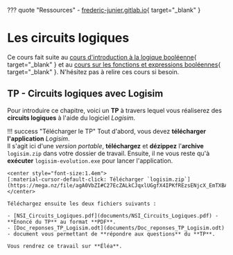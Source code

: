 ??? quote "Ressources"
    - [frederic-junier.gitlab.io](https://frederic-junier.gitlab.io/parc-nsi/chapitre13/cours-circuits-logiques-git2/){ target="_blank" }

# Les circuits logiques

Ce cours fait suite au [cours d'introduction à la logique booléenne](introduction.md){ target="_blank" } et au [cours sur les fonctions et expressions booléennes](fonctions.md){ target="_blank" }. N'hésitez pas à relire ces cours si besoin.

## TP - Circuits logiques avec Logisim

Pour introduire ce chapitre, voici un **TP** à travers lequel vous réaliserez des **circuits logiques** à l'aide du logiciel *Logisim*.

!!! success "Télécharger le TP"
    Tout d'abord, vous devez **télécharger l'application** *Logisim*.  
    Il s'agit ici d'une *version portable*, **téléchargez** et **dézippez** l'**archive** `logisim.zip` dans votre dossier de travail. Ensuite, il ne vous reste qu'à **exécuter** `logisim-evolution.exe` pour lancer l'application.

    <center style="font-size:1.4em">
    [:material-cursor-default-click: Télécharger `logisim.zip`](https://mega.nz/file/agA0VbZI#C27EcZALkCJqxlUGgfX4IPKfREzsENjcX_EmTXBASzs)
    </center>

    Téléchargez ensuite les deux fichiers suivants :
    
    - [NSI_Circuits_Logiques.pdf](documents/NSI_Circuits_Logiques.pdf) - **Énoncé du TP** au format **PDF**.
    - [Doc_reponses_TP_Logisim.odt](documents/Doc_reponses_TP_Logisim.odt) - document vous permettant de **répondre aux questions** du **TP**.

    Vous rendrez ce travail sur **Éléa**.